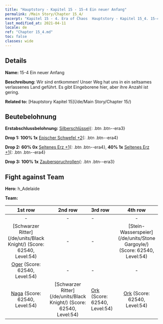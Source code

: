 ```yaml
---
title: "Hauptstory - Kapitel 15 - 15-4 Ein neuer Anfang"
permalink: /Main Story/Chapter 15_4/
excerpt: "Kapitel 15 - 4. Era of Chaos  Hauptstory - Kapitel 15_4. 15-4 Ein neuer Anfang"
last_modified_at: 2021-04-11
locale: de
ref: "Chapter 15_4.md"
toc: false
classes: wide
---
```


## Details

 **Name:** 15-4 Ein neuer Anfang

 **Beschreibung:** Wir sind entkommen! Unser Weg hat uns in ein seltsames verlassenes Land geführt. Es gibt Eingeborene hier, aber ihre Anzahl ist gering.

 **Related to:** [Hauptstory Kapitel 15](/de/Main Story/Chapter 15/)

## Beutebelohnung

 **Erstabschlussbelohnung:** [Silberschlüssel](/de/Items/con_693/){: .btn .btn--era3}

 **Drop 1:** **100% 1x** [Epischer Schwefel +2](/de/Items/mat_50/){: .btn .btn--era4}

 **Drop 2:** **60% 0x** [Seltenes Erz +1](/de/Items/mat_40/){: .btn .btn--era4}, **40% 1x** [Seltenes Erz +1](/de/Items/mat_40/){: .btn .btn--era4}

 **Drop 3:** **100% 1x** [Zauberspruchrollen](/de/Items/con_694/){: .btn .btn--era3}


## Fight against Team
 **Hero:** h_Adelaide

 **Team:**


  | 1st row | 2nd row | 3rd row | 4th row |
  |:----:|:----:|:----|:----:|
  | - | - | - | - |
  | [Schwarzer Ritter](/de/units/Black Knight/) (Score: 62540, Level:54)  | - | - | [Stein-Wasserspeier](/de/units/Stone Gargoyle/) (Score: 62540, Level:54)  |
  | [Oger](/de/units/Ogre/) (Score: 62540, Level:54)  | - | - | - |
  | [Naga](/de/units/Naga/) (Score: 62540, Level:54)  | [Schwarzer Ritter](/de/units/Black Knight/) (Score: 62540, Level:54)  | [Ork](/de/units/Orc/) (Score: 62540, Level:54)  | [Ork](/de/units/Orc/) (Score: 62540, Level:54)  |


